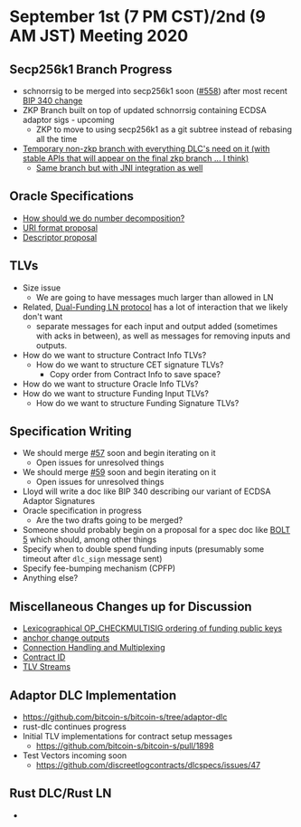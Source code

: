# September 1st (7 PM CST)/2nd (9 AM JST) Meeting 2020

## Secp256k1 Branch Progress

* schnorrsig to be merged into secp256k1 soon ([#558](https://github.com/bitcoin-core/secp256k1/pull/558)) after most recent [BIP 340 change](https://github.com/sipa/bips/pull/210)
* ZKP Branch built on top of updated schnorrsig containing ECDSA adaptor sigs - upcoming
  * ZKP to move to using secp256k1 as a git subtree instead of rebasing all the time
* [Temporary non-zkp branch with everything DLC's need on it (with stable APIs that will appear on the final zkp branch ... I think)](https://github.com/nkohen/secp256k1/tree/temp-everything)
  * [Same branch but with JNI integration as well](https://github.com/nkohen/secp256k1/tree/temp-everything-with-jni)

## Oracle Specifications

* [How should we do number decomposition?](https://github.com/discreetlogcontracts/dlcspecs/issues/65)
* [URI format proposal](https://github.com/discreetlogcontracts/dlcspecs/pull/63)
* [Descriptor proposal](https://github.com/discreetlogcontracts/dlcspecs/pull/55)

## TLVs

* Size issue
  * We are going to have messages much larger than allowed in LN
* Related, [Dual-Funding LN protocol](https://github.com/niftynei/lightning-rfc/pull/1) has a lot of interaction that we likely don't want
  * separate messages for each input and output added (sometimes with acks in between), as well as messages for removing inputs and outputs.
* How do we want to structure Contract Info TLVs?
  * How do we want to structure CET signature TLVs?
    * Copy order from Contract Info to save space?
* How do we want to structure Oracle Info TLVs?
* How do we want to structure Funding Input TLVs?
  * How do we want to structure Funding Signature TLVs?

## Specification Writing

* We should merge [#57](https://github.com/discreetlogcontracts/dlcspecs/pull/57) soon and begin iterating on it
  * Open issues for unresolved things
* We should merge [#59](https://github.com/discreetlogcontracts/dlcspecs/pull/59) soon and begin iterating on it
  * Open issues for unresolved things
* Lloyd will write a doc like BIP 340 describing our variant of ECDSA Adaptor Signatures
* Oracle specification in progress
  * Are the two drafts going to be merged?
*  Someone should probably begin on a proposal for a spec doc like [BOLT 5](https://github.com/lightningnetwork/lightning-rfc/blob/master/05-onchain.md) which should, among other things
  * Specify when to double spend funding inputs (presumably some timeout after `dlc_sign` message sent)
  * Specify fee-bumping mechanism (CPFP)
* Anything else?

## Miscellaneous Changes up for Discussion

* [Lexicographical OP_CHECKMULTISIG ordering of funding public keys](https://github.com/discreetlogcontracts/dlcspecs/pull/57#discussion_r472701042)
* [anchor change outputs](https://github.com/discreetlogcontracts/dlcspecs/pull/57#discussion_r474310070)
* [Connection Handling and Multiplexing](https://github.com/discreetlogcontracts/dlcspecs/pull/59#discussion_r470321811)
* [Contract ID](https://github.com/discreetlogcontracts/dlcspecs/pull/59/files#diff-4519ad3b7ace6a4262fa32956f31d999R15)
* [TLV Streams](https://github.com/discreetlogcontracts/dlcspecs/pull/59/files#r470360580)

## Adaptor DLC Implementation

* https://github.com/bitcoin-s/bitcoin-s/tree/adaptor-dlc
* rust-dlc continues progress
* Initial TLV implementations for contract setup messages
  * https://github.com/bitcoin-s/bitcoin-s/pull/1898
* Test Vectors incoming soon
  * https://github.com/discreetlogcontracts/dlcspecs/issues/47

## Rust DLC/Rust LN

* 